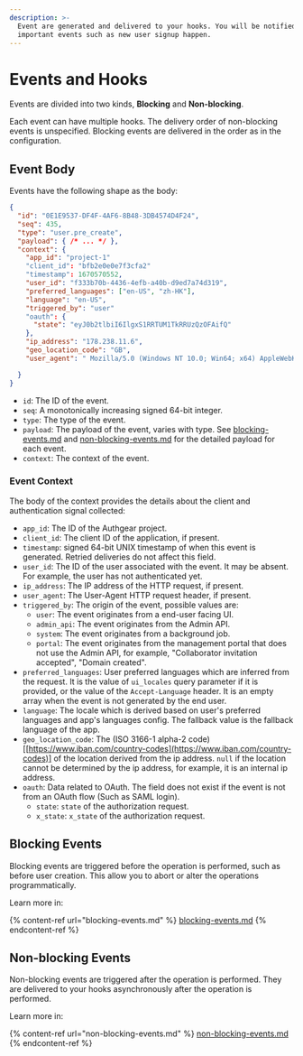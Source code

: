 ```yaml
---
description: >-
  Event are generated and delivered to your hooks. You will be notified when
  important events such as new user signup happen.
---
```


# Events and Hooks

Events are divided into two kinds, **Blocking** and **Non-blocking**.

Each event can have multiple hooks. The delivery order of non-blocking events is unspecified. Blocking events are delivered in the order as in the configuration.

## Event Body

Events have the following shape as the body:

```json
{
  "id": "0E1E9537-DF4F-4AF6-8B48-3DB4574D4F24",
  "seq": 435,
  "type": "user.pre_create",
  "payload": { /* ... */ },
  "context": {
    "app_id": "project-1"
    "client_id": "bfb2e0e0e7f3cfa2"
    "timestamp": 1670570552,
    "user_id": "f333b70b-4436-4efb-a40b-d9ed7a74d319",
    "preferred_languages": ["en-US", "zh-HK"],
    "language": "en-US",
    "triggered_by": "user"
    "oauth": {
      "state": "eyJ0b2tlbiI6IlgxS1RRTUM1TkRRUzQzOFAifQ"
    },
    "ip_address": "178.238.11.6",
    "geo_location_code": "GB",
    "user_agent": " Mozilla/5.0 (Windows NT 10.0; Win64; x64) AppleWebKit/537.36 (KHTML, like Gecko) Chrome/79.0.3945.79 Safari/537.36",

  }
}
```

* `id`: The ID of the event.
* `seq`: A monotonically increasing signed 64-bit integer.
* `type`: The type of the event.
* `payload`: The payload of the event, varies with type. See [blocking-events.md](blocking-events.md "mention") and [non-blocking-events.md](non-blocking-events.md "mention") for the detailed payload for each event.
* `context`: The context of the event.

### Event Context

The body of the context provides the details about the client and authentication signal collected:

* `app_id`: The ID of the Authgear project.
* `client_id`: The client ID of the application, if present.
* `timestamp`: signed 64-bit UNIX timestamp of when this event is generated. Retried deliveries do not affect this field.
* `user_id`: The ID of the user associated with the event. It may be absent. For example, the user has not authenticated yet.
* `ip_address`: The IP address of the HTTP request, if present.
* `user_agent`: The User-Agent HTTP request header, if present.
* `triggered_by`: The origin of the event, possible values are:
  * `user`: The event originates from a end-user facing UI.
  * `admin_api`: The event originates from the Admin API.
  * `system`: The event originates from a background job.
  * `portal`: The event originates from the management portal that does not use the Admin API, for example, "Collaborator invitation accepted",  "Domain created".
* `preferred_languages`: User preferred languages which are inferred from the request. It is the value of `ui_locales` query parameter if it is provided, or the value of the `Accept-Language` header. It is an empty array when the event is not generated by the end user.
* `language`: The locale which is derived based on user's preferred languages and app's languages config. The fallback value is the fallback language of the app.
* `geo_location_code`: The (ISO 3166-1 alpha-2 code)\[[https://www.iban.com/country-codes](https://www.iban.com/country-codes)] of the location derived from the ip address. `null` if the location cannot be determined by the ip address, for example, it is an internal ip address.
* `oauth`: Data related to OAuth. The field does not exist if the event is not from an OAuth flow (Such as SAML login).
  * `state`: `state` of the authorization request.
  * `x_state`: `x_state` of the authorization request.

## Blocking Events

Blocking events are triggered before the operation is performed, such as before user creation. This allow you to abort or alter the operations programmatically.

Learn more in:

{% content-ref url="blocking-events.md" %}
[blocking-events.md](blocking-events.md)
{% endcontent-ref %}

## Non-blocking Events

Non-blocking events are triggered after the operation is performed. They are delivered to your hooks asynchronously after the operation is performed.

Learn more in:

{% content-ref url="non-blocking-events.md" %}
[non-blocking-events.md](non-blocking-events.md)
{% endcontent-ref %}
